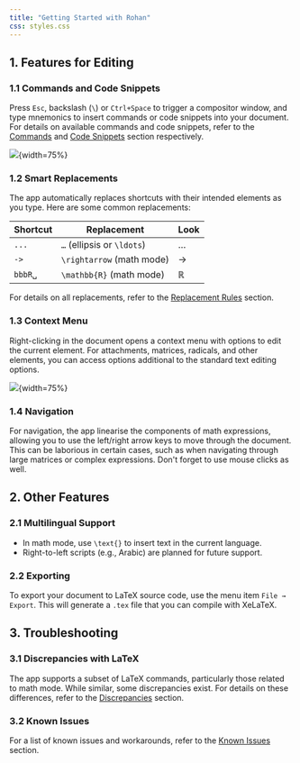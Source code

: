 ```yaml
---
title: "Getting Started with Rohan"
css: styles.css
---
```


## 1. Features for Editing

### 1.1 Commands and Code Snippets

Press `Esc`, backslash (`\`) or `Ctrl+Space` to trigger a compositor window, and type mnemonics
to insert commands or code snippets into your document. For details on available commands and
code snippets, refer to the [Commands](commands.html) and [Code Snippets](code-snippets.html)
section respectively.

![](images/compositor_window.png){width=75%}

### 1.2 Smart Replacements

The app automatically replaces shortcuts with their intended elements as you type.
Here are some common replacements:

| Shortcut | Replacement                | Look          |
| -------- | -------------------------- | ------------- |
| `...`    | `…` (ellipsis or `\ldots`) | …             |
| `->`     | `\rightarrow` (math mode)  | $\rightarrow$ |
| `bbbR␣`  | `\mathbb{R}` (math mode)   | $\mathbb{R}$  |

For details on all replacements, refer to the [Replacement Rules](replacement-rules.html) section.

### 1.3 Context Menu

Right-clicking in the document opens a context menu with options to edit the current element.
For attachments, matrices, radicals, and other elements, you can access options additional to
the standard text editing options.

![](images/context_menu.png){width=75%}

### 1.4 Navigation

For navigation, the app linearise the components of math expressions, allowing you to use the left/right arrow keys to move through the document. 
This can be laborious in certain cases, such as when navigating through large matrices or complex expressions. Don't forget to use mouse clicks as well.

## 2. Other Features

### 2.1 Multilingual Support

- In math mode, use `\text{}` to insert text in the current language.
- Right-to-left scripts (e.g., Arabic) are planned for future support.

### 2.2 Exporting

To export your document to LaTeX source code, use the menu item `File → Export`.
This will generate a `.tex` file that you can compile with XeLaTeX.

## 3. Troubleshooting

### 3.1 Discrepancies with LaTeX

The app supports a subset of LaTeX commands, particularly those related to math mode.
While similar, some discrepancies exist. For details on these differences, refer to
the [Discrepancies](discrepancy.html) section.

### 3.2 Known Issues

For a list of known issues and workarounds, refer to the [Known Issues](known-issues.html) section.
